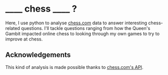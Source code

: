 # ____ chess ____ ?

Here, I use python to analyse [chess.com](https://www.chess.com/) data to answer interesting chess-related questions. I'll tackle questions ranging from how the Queen's Gambit impacted online chess to looking through my own games to try to improve at chess. 

## Acknowledgements

This kind of analysis is made possible thanks to [chess.com's API](https://www.chess.com/news/view/published-data-api). 
